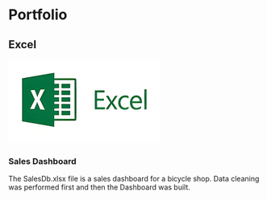 # Portfolio

## Excel
![Excel logo](05.png)

### Sales Dashboard 
 The SalesDb.xlsx file is a sales dashboard for a bicycle shop. Data cleaning was performed first and then the Dashboard was built.



